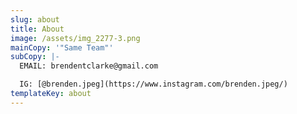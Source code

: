 ```yaml
---
slug: about
title: About
image: /assets/img_2277-3.png
mainCopy: '"Same Team"'
subCopy: |-
  EMAIL: brendentclarke@gmail.com

  IG: [@brenden.jpeg](https://www.instagram.com/brenden.jpeg/)
templateKey: about
---
```

